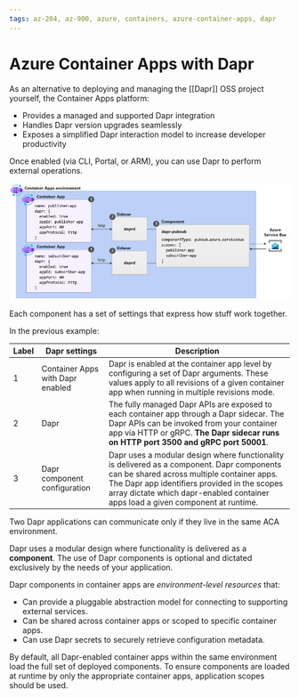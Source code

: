 ```yaml
---
tags: az-204, az-900, azure, containers, azure-container-apps, dapr
---
```


# Azure Container Apps with Dapr

As an alternative to deploying and managing the [[Dapr]] OSS project yourself, the Container Apps platform:

- Provides a managed and supported Dapr integration
- Handles Dapr version upgrades seamlessly
- Exposes a simplified Dapr interaction model to increase developer productivity

Once enabled (via CLI, Portal, or ARM), you can use Dapr to perform external operations.

![Dapr integration](./dapr-integration.png)

Each component has a set of settings that express how stuff work together.

In the previous example:

|Label|Dapr settings|Description|
|--|--|--|
|1|Container Apps with Dapr enabled |Dapr is enabled at the container app level by configuring a set of Dapr arguments. These values apply to all revisions of a given container app when running in multiple revisions mode.|
|2| Dapr| The fully managed Dapr APIs are exposed to each container app through a Dapr sidecar. The Dapr APIs can be invoked from your container app via HTTP or gRPC. **The Dapr sidecar runs on HTTP port 3500 and gRPC port 50001**.|
|3 |Dapr component configuration| Dapr uses a modular design where functionality is delivered as a component. Dapr components can be shared across multiple container apps. The Dapr app identifiers provided in the scopes array dictate which dapr-enabled container apps load a given component at runtime.|

Two Dapr applications can communicate only if they live in the same ACA environment.

Dapr uses a modular design where functionality is delivered as a **component**. The use of Dapr components is optional and dictated exclusively by the needs of your application.

Dapr components in container apps are *environment-level resources* that:

- Can provide a pluggable abstraction model for connecting to supporting external services.
- Can be shared across container apps or scoped to specific container apps.
- Can use Dapr secrets to securely retrieve configuration metadata.

By default, all Dapr-enabled container apps within the same environment load the full set of deployed components. To ensure components are loaded at runtime by only the appropriate container apps, application scopes should be used.
